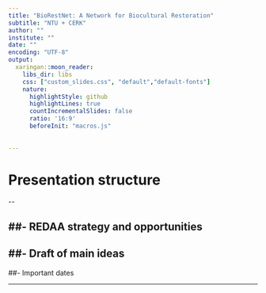```yaml
---
title: "BioRestNet: A Network for Biocultural Restoration"
subtitle: "NTU + CERK"
author: ""
institute: ""
date: ""
encoding: "UTF-8"
output: 
  xaringan::moon_reader:
    libs_dir: libs
    css: ["custom_slides.css", "default","default-fonts"]
    nature:
      highlightStyle: github
      highlightLines: true
      countIncrementalSlides: false
      ratio: '16:9'
      beforeInit: "macros.js"
      
      
---
```

<link href="/rmarkdown-libs/tile-view/tile-view.css" rel="stylesheet" />
<script src="/rmarkdown-libs/tile-view/tile-view.js"></script>
<script src="/rmarkdown-libs/fabric/fabric.min.js"></script>
<link href="/rmarkdown-libs/xaringanExtra-scribble/scribble.css" rel="stylesheet" />
<script src="/rmarkdown-libs/xaringanExtra-scribble/scribble.js"></script>
<script>document.addEventListener('DOMContentLoaded', function() { window.xeScribble = new Scribble({"pen_color":["#FF0000"],"pen_size":3,"eraser_size":30,"palette":[]}) })</script>
<script src="/rmarkdown-libs/xaringanExtra_fit-screen/fit-screen.js"></script>




# Presentation structure
--

##- REDAA strategy and opportunities
--

##- Draft of main ideas
--

##- Important dates

---


